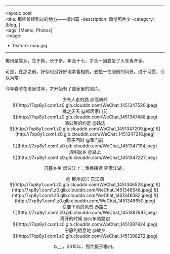 ----
 -layout: post  
 -title:   那些曾经到过的地方——郴州篇
 -description:    惊觉照片少
 -category: [blog, ]  
 -tags: [Memo, Photos]  
 -image:
 -  feature: map.jpg
 ----


郴州是故乡，生于斯，长于斯。年及十七，才头一回要坐了火车离开家。

可是，在那之前，好似也没好好地拿着相机，去拍一拍眼前的风景。过于习惯，引以为常。

今年春节在老家过年，才开始有了些家里的照片。

<center>少有人走的路 @高倚岭<center>
![](http://7xp8y1.com1.z0.glb.clouddn.com/WeChat_1451347520.jpeg)


<center>桃之夭夭 @邻居家门前<center>
![](http://7xp8y1.com1.z0.glb.clouddn.com/WeChat_1451347488.jpeg)

<center>蒲公英的约定 @路边<center>
![](http://7xp8y1.com1.z0.glb.clouddn.com/WeChat_1451347209.jpeg)
![](http://7xp8y1.com1.z0.glb.clouddn.com/WeChat_1451347218.jpeg)

<center>燕子回时 @家门前<center>
![](http://7xp8y1.com1.z0.glb.clouddn.com/WeChat_1451347194.jpeg)

<center>清明返乡 @路上<center>
![](http://7xp8y1.com1.z0.glb.clouddn.com/WeChat_1451347227.jpeg)

日暮乡关 烟波江上；渔樵耕读 笑傲江湖； 
<center> @ 郴州资兴 东江湖<center>
![](http://7xp8y1.com1.z0.glb.clouddn.com/WeChat_1451346528.jpeg)
![](http://7xp8y1.com1.z0.glb.clouddn.com/WeChat_1451346548.jpeg)
![](http://7xp8y1.com1.z0.glb.clouddn.com/WeChat_1451346582.jpeg)
![](http://7xp8y1.com1.z0.glb.clouddn.com/WeChat_1451346650.jpeg)

<center> 快要下雨的风景 @路口 <center>
![](http://7xp8y1.com1.z0.glb.clouddn.com/WeChat_1451397697.jpeg)


<center> 离开的时候 @火车站路边 <center>
![](http://7xp8y1.com1.z0.glb.clouddn.com/WeChat_1451397924.jpeg)

<center> 宁静的栖息地 @故乡 <center>
![](http://7xp8y1.com1.z0.glb.clouddn.com/WeChat_1451398272.jpeg)

以上，2015年，照片摄于郴州。
